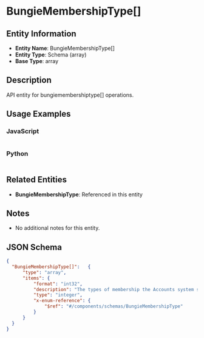 # BungieMembershipType[]

## Entity Information
- **Entity Name**: BungieMembershipType[]
- **Entity Type**: Schema (array)
- **Base Type**: array

## Description
API entity for bungiemembershiptype[] operations.

## Usage Examples

### JavaScript
```javascript
```

### Python
```python
```

## Related Entities
- **BungieMembershipType**: Referenced in this entity

## Notes
- No additional notes for this entity.

## JSON Schema
```json
{
  "BungieMembershipType[]":   {
      "type": "array",
      "items": {
          "format": "int32",
          "description": "The types of membership the Accounts system supports. This is the external facing enum used in place of the internal-only Bungie.SharedDefinitions.MembershipType.",
          "type": "integer",
          "x-enum-reference": {
              "$ref": "#/components/schemas/BungieMembershipType"
          }
      }
  }
}
```
